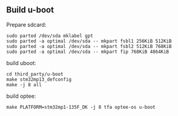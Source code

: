 ## Build u-boot

Prepare sdcard:
```
sudo parted /dev/sda mklabel gpt
sudo parted -a optimal /dev/sda -- mkpart fsbl1 256KiB 512KiB
sudo parted -a optimal /dev/sda -- mkpart fsbl2 512KiB 768KiB
sudo parted -a optimal /dev/sda -- mkpart fip 768KiB 4864KiB
```

build uboot:
```
cd third_party/u-boot
make stm32mp13_defconfig
make -j 8 all
```

build optee:
```
make PLATFORM=stm32mp1-135F_DK -j 8 tfa optee-os u-boot
```

